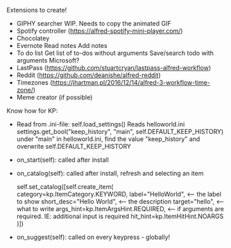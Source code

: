 Extensions to create!
- GIPHY searcher
    WIP. Needs to copy the animated GIF
- Spotify controller (https://alfred-spotify-mini-player.com/)
- Chocolatey
- Evernote
    Read notes
    Add notes
- To do list
    Get list of to-dos without arguments
    Save/search todo with arguments
    Microsoft?
- LastPass (https://github.com/stuartcryan/lastpass-alfred-workflow)
- Reddit (https://github.com/deanishe/alfred-reddit)
- Timezones (https://jhartman.pl/2016/12/14/alfred-3-workflow-time-zone/)
- Meme creator (if possible)

Know how for KP:
- Read from .ini-file:
 self.load_settings()
 Reads helloworld.ini
 settings.get_bool("keep_history", "main", self.DEFAULT_KEEP_HISTORY)
 under "main" in helloworld.ini, find the value "keep_history" and overwrite self.DEFAULT_KEEP_HISTORY

- on_start(self):
  called after install

- on_catalog(self):
  called after install, refresh and selecting an item

  self.set_catalog([self.create_item(
            category=kp.ItemCategory.KEYWORD,
            label="HelloWorld", <-- the label to show
            short_desc="Hello World", <-- the description
            target="hello", <-- what to write
            args_hint=kp.ItemArgsHint.REQUIRED, <-- if arguments are required. IE: additional input is required
            hit_hint=kp.ItemHitHint.NOARGS
        )])

- on_suggest(self):
  called on every keypress - globally!